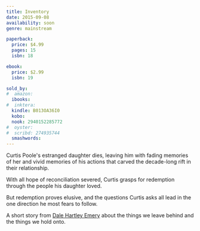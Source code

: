 ```yaml
---
title: Inventory
date: 2015-09-08
availability: soon
genre: mainstream

paperback:
  price: $4.99
  pages: 15
  isbn: 18

ebook:
  price: $2.99
  isbn: 19

sold_by:
#  amazon:
  ibooks:
#  inktera:
  kindle: B013OA36I0
  kobo:
  nook: 2940152285772
#  oyster:
#  scribd: 274935744
  smashwords:
---
```


Curtis Poole's estranged daughter dies, leaving him with fading memories of her and vivid memories of his actions that carved the decade-long rift in their relationship.

With all hope of reconciliation severed, Curtis grasps for redemption through the people his daughter loved.

But redemption proves elusive, and the questions Curtis asks all lead in the one direction he most fears to follow.

A short story
from [Dale Hartley Emery](http://dalehartleyemery.com)
about the things we leave behind and the things we hold onto.
